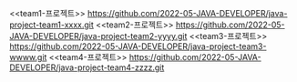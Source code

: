 <<team1-프로젝트>>
https://github.com/2022-05-JAVA-DEVELOPER/java-project-team1-xxxx.git
<<team2-프로젝트>>
https://github.com/2022-05-JAVA-DEVELOPER/java-project-team2-yyyy.git
<<team3-프로젝트>>
https://github.com/2022-05-JAVA-DEVELOPER/java-project-team3-wwww.git
<<team4-프로젝트>>
https://github.com/2022-05-JAVA-DEVELOPER/java-project-team4-zzzz.git
